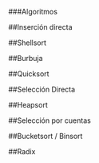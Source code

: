 ###Algoritmos

##Inserción directa

##Shellsort

##Burbuja

##Quicksort

##Selección Directa

##Heapsort

##Selección por cuentas

##Bucketsort / Binsort

##Radix

